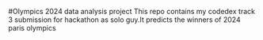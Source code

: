#Olympics 2024 data analysis project
This repo contains my codedex track 3 submission for hackathon as solo guy.It predicts the winners of 2024 paris olympics
